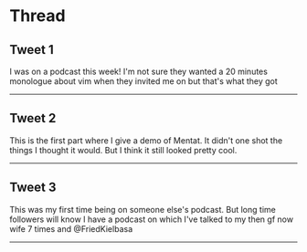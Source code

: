 # Thread

## Tweet 1

I was on a podcast this week! I'm not sure they wanted a 20 minutes monologue about vim when they invited me on but that's what they got

---

## Tweet 2

This is the first part where I give a demo of Mentat. It didn't one shot the things I thought it would. But I think it still looked pretty cool.

---

## Tweet 3

This was my first time being on someone else's podcast. But long time followers will know I have a podcast on which I've talked to my then gf now wife 7 times and @FriedKielbasa

---

